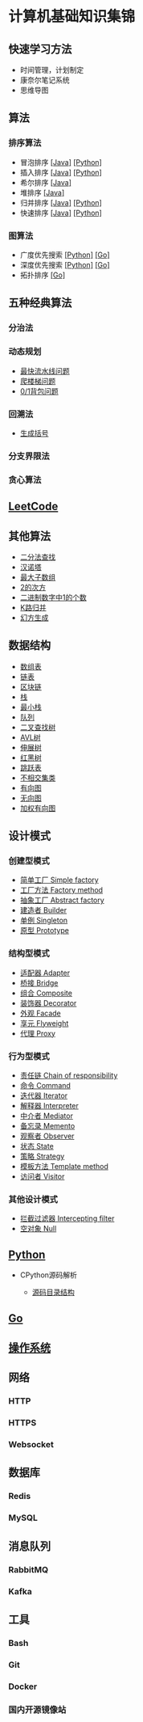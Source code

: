 # 计算机基础知识集锦

## 快速学习方法

* 时间管理，计划制定
* 康奈尔笔记系统
* 思维导图

## 算法

### 排序算法

* 冒泡排序 [[Java]](https://github.com/Blueswing/CS-CheatSheet/blob/master/java_workspace/src/algorithm/sorting/SortingAlgorithms.java) [[Python]](https://github.com/Blueswing/CS-CheatSheet/blob/master/algorithm/sort.py#L1)
* 插入排序 [[Java]](https://github.com/Blueswing/CS-CheatSheet/blob/master/java_workspace/src/algorithm/sorting/SortingAlgorithms.java) [[Python]](https://github.com/Blueswing/CS-CheatSheet/blob/master/algorithm/sort.py#L18)
* 希尔排序 [[Java]](https://github.com/Blueswing/CS-CheatSheet/blob/master/java_workspace/src/algorithm/sorting/SortingAlgorithms.java)
* 堆排序 [[Java]](https://github.com/Blueswing/CS-CheatSheet/blob/master/java_workspace/src/algorithm/sorting/SortingAlgorithms.java)
* 归并排序 [[Java]](https://github.com/Blueswing/CS-CheatSheet/blob/master/java_workspace/src/algorithm/sorting/SortingAlgorithms.java) [[Python]](https://github.com/Blueswing/CS-CheatSheet/blob/master/algorithm/sort.py#L38)
* 快速排序 [[Java]](https://github.com/Blueswing/CS-CheatSheet/blob/master/java_workspace/src/algorithm/sorting/SortingAlgorithms.java) [[Python]](https://github.com/Blueswing/CS-CheatSheet/blob/master/algorithm/sort.py#L97)

### 图算法

* 广度优先搜索 [[Python]](https://github.com/Blueswing/CS-CheatSheet/blob/master/data_structure/graph.py#L60) [[Go]](https://github.com/Blueswing/CS-CheatSheet/blob/master/go_workspace/src/go-algorithm/adt/graph/bfs.go)
* 深度优先搜索 [[Python]](https://github.com/Blueswing/CS-CheatSheet/blob/master/data_structure/graph.py#L100) [[Go]](https://github.com/Blueswing/CS-CheatSheet/blob/master/go_workspace/src/go-algorithm/adt/graph/dfs.go)
* 拓扑排序 [[Go]](https://github.com/Blueswing/CS-CheatSheet/blob/master/go_workspace/src/go-algorithm/adt/graph/topsort.go)

## 五种经典算法

### 分治法

### 动态规划

* [最快流水线问题](https://github.com/Blueswing/AUD_Python/blob/master/algorithm/dynamic_programming.py#L11)
* [爬楼梯问题](https://github.com/Blueswing/AUD_Python/blob/master/algorithm/dynamic_programming.py#L65)
* [0/1背包问题](https://github.com/Blueswing/AUD_Python/blob/master/algorithm/dynamic_programming.py#L93)

### 回溯法

* [生成括号](https://github.com/Blueswing/AUD_Python/tree/master/leetcode/22_generate_parenthesis.py)

### 分支界限法

### 贪心算法

## [LeetCode](https://github.com/Blueswing/AUD_Python/tree/master/leetcode)

## 其他算法

* [二分法查找](https://github.com/Blueswing/AUD_Python/tree/master/algorithm/binary_search.py)
* [汉诺塔](https://github.com/Blueswing/AUD/blob/master/src/algorithm/recursion/HanoiTower.java)
* [最大子数组](https://github.com/Blueswing/AUD/blob/master/src/algorithm/dynamic_programming/MaximumSubArray.java)
* [2的次方](https://github.com/Blueswing/AUD/blob/master/src/algorithm/Util.java)
* [二进制数字中1的个数](https://github.com/Blueswing/AUD/blob/master/src/algorithm/Util.java)
* [K路归并](https://github.com/Blueswing/AUD_Python/tree/master/algorithm/k_way_merge.py)
* [幻方生成](https://github.com/Blueswing/AUD_Python/tree/master/algorithm/magic_square.py)

## 数据结构

* [数组表](https://github.com/Blueswing/AUD/blob/master/src/data_structure/list/ArrayList.java)
* [链表](https://github.com/Blueswing/AUD/blob/master/src/data_structure/list/LinkedList.java)
* [区块链](https://github.com/Blueswing/AUD_Python/blob/master/data_structure/blockchain.py)
* [栈](https://github.com/Blueswing/AUD/blob/master/src/data_structure/list/Stack.java)
* [最小栈](https://github.com/Blueswing/AUD/blob/master/src/data_structure/list/MinStack.java)
* [队列](https://github.com/Blueswing/AUD/blob/master/src/data_structure/list/QueueList.java)
* [二叉查找树](https://github.com/Blueswing/AUD/blob/master/src/data_structure/tree/BinarySearchTree.java)
* [AVL树](https://github.com/Blueswing/AUD/blob/master/src/data_structure/tree/AVLTree.java)
* [伸展树](https://github.com/Blueswing/AUD/blob/master/src/data_structure/tree/SplayTree.java)
* [红黑树](https://github.com/Blueswing/AUD_Python/blob/master/data_structure/red_black_tree.py)
* [跳跃表](https://github.com/Blueswing/AUD_Python/blob/master/data_structure/skip_list.py)
* [不相交集类](https://github.com/Blueswing/AUD/blob/master/src/data_structure/DisjointSets.java)
* [有向图](https://github.com/Blueswing/AUD/blob/master/src/data_structure/graph/DirectedGraph.java)
* [无向图](https://github.com/Blueswing/AUD/blob/master/src/data_structure/graph/UndirectedGraph.java)
* [加权有向图](https://github.com/Blueswing/AUD/blob/master/src/data_structure/graph/WeightedGraph.java)

## 设计模式

### 创建型模式

* [简单工厂 Simple factory](https://github.com/Blueswing/AUD_Python/blob/master/design_pattern/simple_factory.py)
* [工厂方法 Factory method](https://github.com/Blueswing/AUD_Python/blob/master/design_pattern/factory_method.py)
* [抽象工厂 Abstract factory](https://github.com/Blueswing/AUD_Python/blob/master/design_pattern/abstract_factory.py)
* [建造者 Builder](https://github.com/Blueswing/AUD_Python/blob/master/design_pattern/builder.py)
* [单例 Singleton](https://github.com/Blueswing/AUD_Python/blob/master/design_pattern/singleton.py)
* [原型 Prototype](https://github.com/Blueswing/AUD_Python/blob/master/design_pattern/prototype.py)

### 结构型模式

* [适配器 Adapter](https://github.com/Blueswing/AUD_Python/blob/master/design_pattern/adapter.py)
* [桥接 Bridge](https://github.com/Blueswing/AUD_Python/blob/master/design_pattern/bridge.py)
* [组合 Composite](https://github.com/Blueswing/AUD_Python/blob/master/design_pattern/composite.py)
* [装饰器 Decorator](https://github.com/Blueswing/AUD_Python/blob/master/design_pattern/decorator.py)
* [外观 Facade](https://github.com/Blueswing/AUD_Python/blob/master/design_pattern/facade.py)
* [享元 Flyweight](https://github.com/Blueswing/AUD_Python/blob/master/design_pattern/flyweight.py)
* [代理 Proxy](https://github.com/Blueswing/AUD_Python/blob/master/design_pattern/proxy.py)

### 行为型模式

* [责任链 Chain of responsibility](https://github.com/Blueswing/AUD_Python/blob/master/design_pattern/chain.py)
* [命令 Command](https://github.com/Blueswing/AUD_Python/blob/master/design_pattern/command.py)
* [迭代器 Iterator](https://github.com/Blueswing/AUD_Python/blob/master/design_pattern/iterator.py)
* [解释器 Interpreter](https://github.com/Blueswing/AUD_Python/blob/master/design_pattern/interpreter.py)
* [中介者 Mediator](https://github.com/Blueswing/AUD_Python/blob/master/design_pattern/mediator.py)
* [备忘录 Memento](https://github.com/Blueswing/AUD_Python/blob/master/design_pattern/memento.py)
* [观察者 Observer](https://github.com/Blueswing/AUD_Python/blob/master/design_pattern/observer.py)
* [状态 State](https://github.com/Blueswing/AUD_Python/blob/master/design_pattern/state.py)
* [策略 Strategy](https://github.com/Blueswing/AUD_Python/blob/master/design_pattern/strategy.py)
* [模板方法 Template method](https://github.com/Blueswing/AUD_Python/blob/master/design_pattern/template_method.py)
* [访问者 Visitor](https://github.com/Blueswing/AUD_Python/blob/master/design_pattern/visitor.py)

### 其他设计模式

* [拦截过滤器 Intercepting filter](https://github.com/Blueswing/AUD_Python/blob/master/design_pattern/filter.py)
* [空对象 Null](https://github.com/Blueswing/AUD_Python/blob/master/design_pattern/null.py)

## [Python](https://github.com/Blueswing/CS-CheatSheet/blob/master/python_workspace)

* CPython源码解析
  
  * [源码目录结构](https://github.com/Blueswing/CS-CheatSheet/blob/master/python/CPython.md)

## [Go](https://github.com/Blueswing/CS-CheatSheet/blob/master/go_workspace)

## [操作系统](https://github.com/Blueswing/CS-CheatSheet/blob/master/os)

## 网络

### HTTP

### HTTPS

### Websocket

## 数据库

### Redis

### MySQL

## 消息队列

### RabbitMQ

### Kafka

## 工具

### Bash

### Git

### Docker

### 国内开源镜像站
